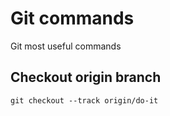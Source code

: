 # Git commands
Git most useful commands

## Checkout origin branch
```
git checkout --track origin/do-it
```
